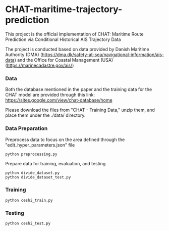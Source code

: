# CHAT-maritime-trajectory-prediction
This project is the official implementation of CHAT: Maritime Route Prediction via Conditional Historical AIS Trajectory Data

The project is conducted based on data provided by Danish Maritime Authority (DMA) (https://dma.dk/safety-at-sea/navigational-information/ais-data) and the Office for Coastal Management (USA) (https://marinecadastre.gov/ais/)

### Data
Both the database mentioned in the paper and the training data for the CHAT model are provided through this link: https://sites.google.com/view/chat-database/home

Please download the files from "CHAT - Training Data," unzip them, and place them under the ./data/ directory.


### Data Preparation 
Preprocess data to focus on the area defined through the "edit_hyper_parameters.json" file
````
python preprocessing.py  
````

Prepare data for training, evaluation, and testing
````
python divide_dataset.py
python divide_dataset_test.py 
````

### Training
````
python ceshi_train.py
````

### Testing
````
python ceshi_test.py
````

